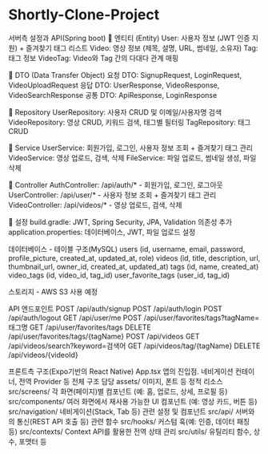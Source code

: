 # Shortly-Clone-Project

서버측 설정과 API(Spring boot)
📁 엔티티 (Entity)
User: 사용자 정보 (JWT 인증 지원) + 즐겨찾기 태그 리스트
Video: 영상 정보 (제목, 설명, URL, 썸네일, 소유자)
Tag: 태그 정보
VideoTag: Video와 Tag 간의 다대다 관계 매핑

📁 DTO (Data Transfer Object)
요청 DTO:
SignupRequest, LoginRequest, VideoUploadRequest
응답 DTO:
UserResponse, VideoResponse, VideoSearchResponse
공통 DTO:
ApiResponse, LoginResponse

📁 Repository
UserRepository: 사용자 CRUD 및 이메일/사용자명 검색
VideoRepository: 영상 CRUD, 키워드 검색, 태그별 필터링
TagRepository: 태그 CRUD

📁 Service
UserService: 회원가입, 로그인, 사용자 정보 조회 + 즐겨찾기 태그 관리
VideoService: 영상 업로드, 검색, 삭제
FileService: 파일 업로드, 썸네일 생성, 파일 삭제

📁 Controller
AuthController: /api/auth/* - 회원가입, 로그인, 로그아웃
UserController: /api/user/* - 사용자 정보 조회 + 즐겨찾기 태그 관리
VideoController: /api/videos/* - 영상 업로드, 검색, 삭제

📁 설정
build.gradle: JWT, Spring Security, JPA, Validation 의존성 추가
application.properties: 데이터베이스, JWT, 파일 업로드 설정

데이터베이스 - 테이블 구조(MySQL)
users (id, username, email, password, profile_picture, created_at, updated_at, role)
videos (id, title, description, url, thumbnail_url, owner_id, created_at, updated_at)
tags (id, name, created_at)
video_tags (id, video_id, tag_id)
user_favorite_tags (user_id, tag_id)

스토리지 - AWS S3 사용 예정

API 엔드포인트
POST /api/auth/signup
POST /api/auth/login
POST /api/auth/logout
GET /api/user/me
POST /api/user/favorites/tags?tagName=태그명
GET /api/user/favorites/tags
DELETE /api/user/favorites/tags/{tagName}
POST /api/videos
GET /api/videos/search?keyword=검색어
GET /api/videos/tag/{tagName}
DELETE /api/videos/{videoId}



프론트측 구조(Expo기반의 React Native)
App.tsx
  앱의 진입점. 네비게이션 컨테이너, 전역 Provider 등 전체 구조 담당
assets/
  이미지, 폰트 등 정적 리소스
src/screens/
  각 화면(페이지)별 컴포넌트 (예: 홈, 업로드, 상세, 프로필 등)
src/components/
  여러 화면에서 재사용 가능한 UI 컴포넌트 (예: 영상 카드, 버튼 등)
src/navigation/
  네비게이션(Stack, Tab 등) 관련 설정 및 컴포넌트
src/api/
  서버와의 통신(REST API 호출 등) 관련 함수
src/hooks/
  커스텀 훅(예: 인증, 데이터 패칭 등)
src/contexts/
  Context API를 활용한 전역 상태 관리
src/utils/
  유틸리티 함수, 상수, 포맷터 등
